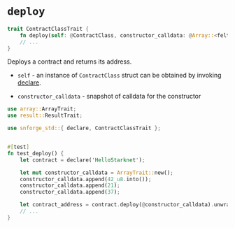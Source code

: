 # `deploy`

```rust
trait ContractClassTrait {
    fn deploy(self: @ContractClass, constructor_calldata: @Array::<felt252>) -> Result<ContractAddress, RevertedTransaction>;
    // ...
}
```

Deploys a contract and returns its address.

- `self` - an instance of `ContractClass` struct can be obtained by invoking [declare](./declare.md).

- `constructor_calldata` - snapshot of calldata for the constructor

```rust
use array::ArrayTrait;
use result::ResultTrait;

use snforge_std::{ declare, ContractClassTrait };


#[test]
fn test_deploy() {
    let contract = declare('HelloStarknet');

    let mut constructor_calldata = ArrayTrait::new();
    constructor_calldata.append(42_u8.into());
    constructor_calldata.append(21);
    constructor_calldata.append(37);

    let contract_address = contract.deploy(@constructor_calldata).unwrap();
    // ...
}
```
